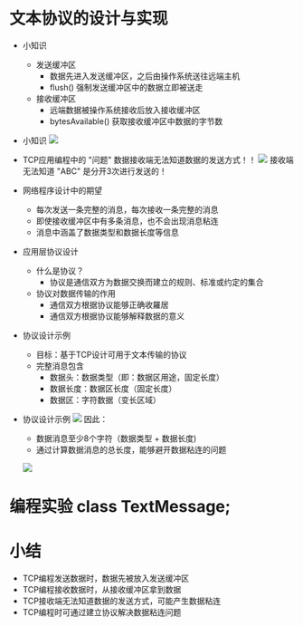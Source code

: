 # 文本协议的设计与实现
- 小知识
    - 发送缓冲区
        - 数据先进入发送缓冲区，之后由操作系统送往远端主机
        - flush() 强制发送缓冲区中的数据立即被送走
    - 接收缓冲区
        - 远端数据被操作系统接收后放入接收缓冲区
        - bytesAvailable() 获取接收缓冲区中数据的字节数

- 小知识
    ![](_v_images_/.png)

-  TCP应用编程中的 "问题"
    数据接收端无法知道数据的发送方式！！
    ![](_v_images_/.png)
    接收端无法知道 "ABC" 是分开3次进行发送的！

- 网络程序设计中的期望
    - 每次发送一条完整的消息，每次接收一条完整的消息
    - 即使接收缓冲区中有多条消息，也不会出现消息粘连
    - 消息中涵盖了数据类型和数据长度等信息

- 应用层协议设计
    - 什么是协议？
        - 协议是通信双方为数据交换而建立的规则、标准或约定的集合
    - 协议对数据传输的作用
        - 通信双方根据协议能够正确收羅居
        - 通信双方根据协议能够解释数据的意义

- 协议设计示例
    - 目标：基于TCP设计可用于文本传输的协议
    - 完整消息包含
        - 数据头：数据类型（即：数据区用途，固定长度）
        - 数据长度：数据区长度（固定长度）
        - 数据区：字符数据（变长区域）

- 协议设计示例
    ![](_v_images_/.png)
    因此：
    - 数据消息至少8个字符（数据类型 + 数据长度)
    - 通过计算数据消息的总长度，能够避开数据粘连的问题

    ![](_v_images_/.png)

# 编程实验 class TextMessage;

# 小结
- TCP编程发送数据时，数据先被放入发送缓冲区
- TCP编程接收数据时，从接收缓冲区拿到数据
- TCP接收端无法知道数据的发送方式，可能产生数据粘连
- TCP编程时可通过建立协议解决数据粘连问题
